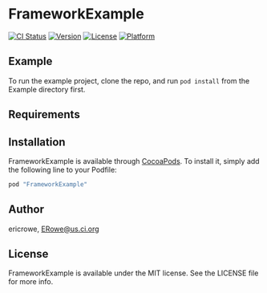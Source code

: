 # FrameworkExample

[![CI Status](http://img.shields.io/travis/ericrowe/FrameworkExample.svg?style=flat)](https://travis-ci.org/ericrowe/FrameworkExample)
[![Version](https://img.shields.io/cocoapods/v/FrameworkExample.svg?style=flat)](http://cocoapods.org/pods/FrameworkExample)
[![License](https://img.shields.io/cocoapods/l/FrameworkExample.svg?style=flat)](http://cocoapods.org/pods/FrameworkExample)
[![Platform](https://img.shields.io/cocoapods/p/FrameworkExample.svg?style=flat)](http://cocoapods.org/pods/FrameworkExample)

## Example

To run the example project, clone the repo, and run `pod install` from the Example directory first.

## Requirements

## Installation

FrameworkExample is available through [CocoaPods](http://cocoapods.org). To install
it, simply add the following line to your Podfile:

```ruby
pod "FrameworkExample"
```

## Author

ericrowe, ERowe@us.ci.org

## License

FrameworkExample is available under the MIT license. See the LICENSE file for more info.
